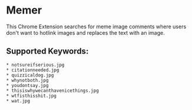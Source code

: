 Memer
============

This Chrome Extension searches for meme image comments where users don't want to hotlink images and replaces the text with an image.

## Supported Keywords:
	* notsureifserious.jpg
	* citationneeded.jpg
	* quizzicaldog.jpg
	* whynotboth.jpg
	* youdontsay.jpg
	* thisiswhywecanthavenicethings.jpg
	* wtfisthisshit.jpg
	* wat.jpg